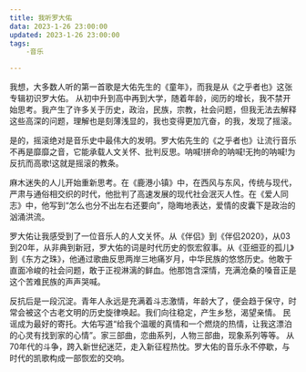 ```yaml
---
title: 我听罗大佑
data: 2023-1-26 23:00:00
updated: 2023-1-26 23:00:00
tags:
    -音乐

---
```



我想，大多数人听的第一首歌是大佑先生的《童年》，而我是从《之乎者也》这张专辑初识罗大佑。
从初中升到高中再到大学，随着年龄，阅历的增长，我不禁开始思考。我产生了许多关于历史，政治，民族，宗教，社会问题，但我无法去解释这些高深的问题，理解也是刻薄浅显的，我也变得更加亢奋，的我，发现了摇滚。
    
是的，摇滚绝对是音乐史中最伟大的发明。罗大佑先生的《之乎者也》让流行音乐不再是靡靡之音，它能承载人文关怀、批判反思。呐喊!拼命的呐喊!无拘的呐喊!为反抗而高歌!这就是摇滚的教条。
        
麻木迷失的人儿开始重新思考。在《鹿港小镇》中，在西风与东风，传统与现代，严肃与通俗相交织的时代，他批判了高速发展的现代社会泯灭人性。在《爱人同志》中，他写到“怎么也分不出左右还要向”，隐晦地表达，爱情的皮囊下是政治的汹涌洪流。
          
 罗大佑让我感受到了一位音乐人的人文关怀。从《伴侣》到《伴侣2020》，从03到20年，从非典到新冠，罗大佑的词是时代历史的恢宏叙事。从《亚细亚的孤儿》到《东方之珠》，他通过歌曲反思两岸三地痛岁月，中华民族的悠悠历史。他敢于直面冷峻的社会问题，敢于正视淋漓的鲜血。他那饱含深情，充满沧桑的嗓音正是这个苦难民族的声声哭喊。
    
反抗后是一段沉淀。青年人永远是充满着斗志激情，年龄大了，便会趋于保守，时常会被这个古老文明的历史旋律唤起。我们向往稳定，产生乡愁，渴望亲情。
民谣成为最好的寄托。大佑写道“给我个温暖的真情和一个燃烧的热情，让我这漂泊的心灵有找到家的心情”。家三部曲，恋曲系列，人物三部曲，现象系列等等。
从70年代的斗争，跨入新世纪迷茫，走入新征程热忱。罗大佑的音乐永不停歇，与时代的凯歌构成一部恢宏的交响。